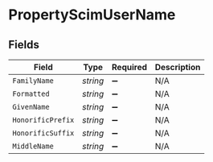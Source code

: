 # PropertyScimUserName


## Fields

| Field              | Type               | Required           | Description        |
| ------------------ | ------------------ | ------------------ | ------------------ |
| `FamilyName`       | *string*           | :heavy_minus_sign: | N/A                |
| `Formatted`        | *string*           | :heavy_minus_sign: | N/A                |
| `GivenName`        | *string*           | :heavy_minus_sign: | N/A                |
| `HonorificPrefix`  | *string*           | :heavy_minus_sign: | N/A                |
| `HonorificSuffix`  | *string*           | :heavy_minus_sign: | N/A                |
| `MiddleName`       | *string*           | :heavy_minus_sign: | N/A                |